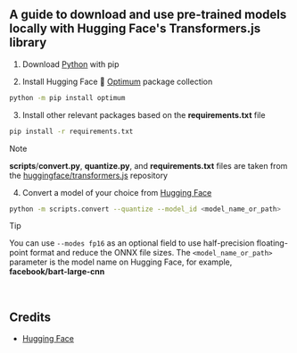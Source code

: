 ## A guide to download and use pre-trained models locally with Hugging Face's Transformers.js library

1. Download [Python](https://www.python.org/downloads/) with pip

2. Install Hugging Face 🤗 [Optimum](https://github.com/huggingface/optimum) package collection
```sh
python -m pip install optimum
```

3. Install other relevant packages based on the **requirements.txt** file
```sh
pip install -r requirements.txt
```
> [!NOTE]
> **scripts**/**convert.py**, **quantize.py**, and **requirements.txt** files are taken from the [huggingface/transformers.js](https://github.com/huggingface/transformers.js) repository

4. Convert a model of your choice from [Hugging Face](https://huggingface.co/models)
```sh
python -m scripts.convert --quantize --model_id <model_name_or_path>
```
> [!TIP]
> You can use `--modes fp16` as an optional field to use half-precision floating-point format and reduce the ONNX file sizes. The `<model_name_or_path>` parameter is the model name on Hugging Face, for example, **facebook/bart-large-cnn**
<br/>

## Credits
- [Hugging Face](https://github.com/huggingface)

